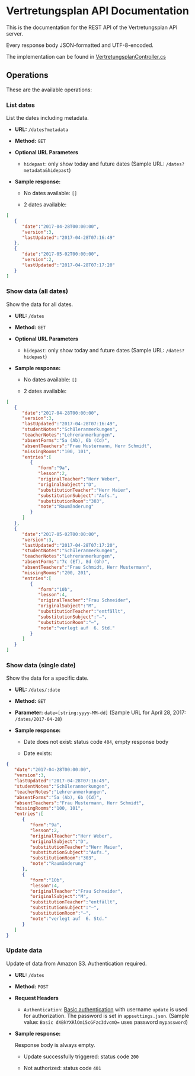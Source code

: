 # Vertretungsplan API Documentation
This is the documentation for the REST API of the Vertretungsplan API server.

Every response body JSON-formatted and UTF-8-encoded.

The implementation can be found in [VertretungsplanController.cs](Controllers/VertretungsplanController.cs)

## Operations
These are the available operations:

### List dates
List the dates including metadata.

* **URL:** `/dates?metadata`

* **Method:** `GET`

* **Optional URL Parameters**

   * `hidepast`: only show today and future dates (Sample URL: `/dates?metadata&hidepast`)


* **Sample response:**

   * No dates available: `[]`

   * 2 dates available:

```json
[
   {
      "date":"2017-04-28T00:00:00",
      "version":3,
      "lastUpdated":"2017-04-28T07:16:49"
   },
   {
      "date":"2017-05-02T00:00:00",
      "version":2,
      "lastUpdated":"2017-04-28T07:17:20"
   }
]
```

### Show data (all dates)
Show the data for all dates.

* **URL:** `/dates`

* **Method:** `GET`

* **Optional URL Parameters**

   * `hidepast`: only show today and future dates (Sample URL: `/dates?hidepast`)


* **Sample response:**

   * No dates available: `[]`

   * 2 dates available:

```json
[
   {
      "date":"2017-04-28T00:00:00",
      "version":3,
      "lastUpdated":"2017-04-28T07:16:49",
      "studentNotes":"Schüleranmerkungen",
      "teacherNotes":"Lehreranmerkungen",
      "absentForms":"5a (Ab), 6b (Cd)",
      "absentTeachers":"Frau Mustermann, Herr Schmidt",
      "missingRooms":"100, 101",
      "entries":[
         {
            "form":"9a",
            "lesson":2,
            "originalTeacher":"Herr Weber",
            "originalSubject":"D",
            "substitutionTeacher":"Herr Maier",
            "substitutionSubject":"Aufs.",
            "substitutionRoom":"303",
            "note":"Raumänderung"
         }
      ]
   },
   {
      "date":"2017-05-02T00:00:00",
      "version":3,
      "lastUpdated":"2017-04-28T07:17:20",
      "studentNotes":"Schüleranmerkungen",
      "teacherNotes":"Lehreranmerkungen",
      "absentForms":"7c (Ef), 8d (Gh)",
      "absentTeachers":"Frau Schmidt, Herr Mustermann",
      "missingRooms":"200, 201",
      "entries":[
         {
            "form":"10b",
            "lesson":4,
            "originalTeacher":"Frau Schneider",
            "originalSubject":"M",
            "substitutionTeacher":"entfällt",
            "substitutionSubject":"—",
            "substitutionRoom":"—",
            "note":"verlegt auf  6. Std."
         }
      ]
   }
]
```

### Show data (single date)
Show the data for a specific date.

* **URL:** `/dates/:date`

* **Method:** `GET`

* **Parameter:**  `date=[string:yyyy-MM-dd]` (Sample URL for April 28, 2017: `/dates/2017-04-28`)

* **Sample response:**

   * Date does not exist: status code `404`, empty response body

   * Date exists:

```json
{
   "date":"2017-04-28T00:00:00",
   "version":3,
   "lastUpdated":"2017-04-28T07:16:49",
   "studentNotes":"Schüleranmerkungen",
   "teacherNotes":"Lehreranmerkungen",
   "absentForms":"5a (Ab), 6b (Cd)",
   "absentTeachers":"Frau Mustermann, Herr Schmidt",
   "missingRooms":"100, 101",
   "entries":[
      {
         "form":"9a",
         "lesson":2,
         "originalTeacher":"Herr Weber",
         "originalSubject":"D",
         "substitutionTeacher":"Herr Maier",
         "substitutionSubject":"Aufs.",
         "substitutionRoom":"303",
         "note":"Raumänderung"
      },
      {
         "form":"10b",
         "lesson":4,
         "originalTeacher":"Frau Schneider",
         "originalSubject":"M",
         "substitutionTeacher":"entfällt",
         "substitutionSubject":"—",
         "substitutionRoom":"—",
         "note":"verlegt auf  6. Std."
      }
   ]
}
```

### Update data
Update of data from Amazon S3. Authentication required.

* **URL:** `/dates`

* **Method:** `POST`

* **Request Headers**

   * `Authentication`:
   [Basic authentication](https://en.wikipedia.org/wiki/Basic_access_authentication#Client_side) with username `update` is used for authorization.
   The password is set in `appsettings.json`.
   (Sample value: `Basic dXBkYXRlOm15cGFzc3dvcmQ=` uses password `mypassword`)


* **Sample response:**

   Response body is always empty.

   * Update successfully triggered: status code `200`

   * Not authorized: status code `401`
